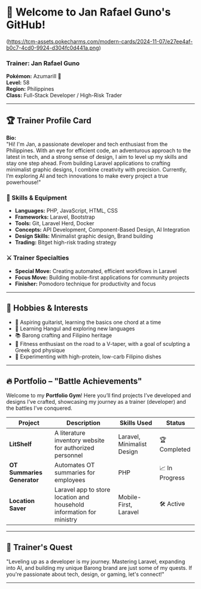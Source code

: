 # 👋 Welcome to Jan Rafael Guno's GitHub!

(https://tcm-assets.pokecharms.com/modern-cards/2024-11-07/e27ee4af-b0c7-4cd0-9924-d304fc0d441a.png)

### Trainer: Jan Rafael Guno  
**Pokémon:** Azumarill 🐰  
**Level:** 58  
**Region:** Philippines  
**Class:** Full-Stack Developer / High-Risk Trader

---

## 🏆 Trainer Profile Card

**Bio:**  
"Hi! I'm Jan, a passionate developer and tech enthusiast from the Philippines. With an eye for efficient code, an adventurous approach to the latest in tech, and a strong sense of design, I aim to level up my skills and stay one step ahead. From building Laravel applications to crafting minimalist graphic designs, I combine creativity with precision. Currently, I’m exploring AI and tech innovations to make every project a true powerhouse!"

### 🎒 Skills & Equipment
- **Languages:** PHP, JavaScript, HTML, CSS  
- **Frameworks:** Laravel, Bootstrap  
- **Tools:** Git, Laravel Herd, Docker  
- **Concepts:** API Development, Component-Based Design, AI Integration  
- **Design Skills:** Minimalist graphic design, Brand building  
- **Trading:** Bitget high-risk trading strategy  

### ⚔️ Trainer Specialties
- **Special Move:** Creating automated, efficient workflows in Laravel  
- **Focus Move:** Building mobile-first applications for community projects  
- **Finisher:** Pomodoro technique for productivity and focus  

---

## 🎨 Hobbies & Interests

- 🎸 Aspiring guitarist, learning the basics one chord at a time  
- 🧠 Learning Hangul and exploring new languages  
- 📚 Barong crafting and Filipino heritage  
- 💪 Fitness enthusiast on the road to a V-taper, with a goal of sculpting a Greek god physique  
- 🥘 Experimenting with high-protein, low-carb Filipino dishes  

---

## 🔥 Portfolio – "Battle Achievements"
Welcome to my **Portfolio Gym**! Here you’ll find projects I’ve developed and designs I’ve crafted, showcasing my journey as a trainer (developer) and the battles I’ve conquered.

| Project | Description | Skills Used | Status |
| ------- | ----------- | ----------- | ------ |
| **LitShelf** | A literature inventory website for authorized personnel | Laravel, Minimalist Design | 🏆 Completed |
| **OT Summaries Generator** | Automates OT summaries for employees | PHP | 📈 In Progress |
| **Location Saver** | Laravel app to store location and household information for ministry | Mobile-First, Laravel | 🛠️ Active |

---

## 🧭 Trainer's Quest
"Leveling up as a developer is my journey. Mastering Laravel, expanding into AI, and building my unique Barong brand are just some of my quests. If you're passionate about tech, design, or gaming, let's connect!"

---  
